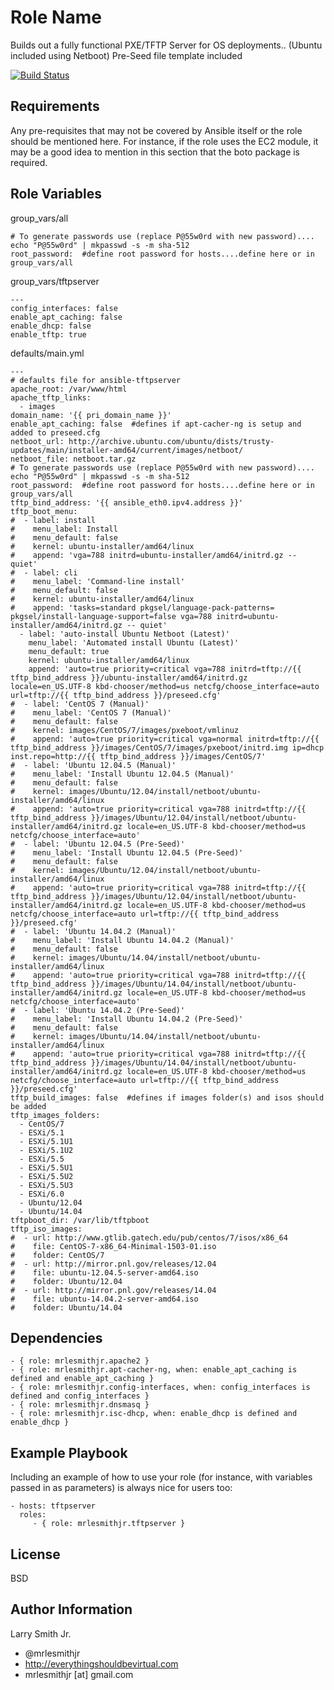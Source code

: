 Role Name
=========

Builds out a fully functional PXE/TFTP Server for OS deployments.. (Ubuntu included using Netboot) Pre-Seed file template included

[![Build Status](https://travis-ci.org/mrlesmithjr/ansible-tftpserver.svg?branch=master)](https://travis-ci.org/mrlesmithjr/ansible-tftpserver)

Requirements
------------

Any pre-requisites that may not be covered by Ansible itself or the role should be mentioned here. For instance, if the role uses the EC2 module, it may be a good idea to mention in this section that the boto package is required.

Role Variables
--------------
group_vars/all
````
# To generate passwords use (replace P@55w0rd with new password).... echo "P@55w0rd" | mkpasswd -s -m sha-512
root_password:  #define root password for hosts....define here or in group_vars/all
````

group_vars/tftpserver
````
---
config_interfaces: false
enable_apt_caching: false
enable_dhcp: false
enable_tftp: true
````

defaults/main.yml
````
---
# defaults file for ansible-tftpserver
apache_root: /var/www/html
apache_tftp_links:
  - images
domain_name: '{{ pri_domain_name }}'
enable_apt_caching: false  #defines if apt-cacher-ng is setup and added to preseed.cfg
netboot_url: http://archive.ubuntu.com/ubuntu/dists/trusty-updates/main/installer-amd64/current/images/netboot/
netboot_file: netboot.tar.gz
# To generate passwords use (replace P@55w0rd with new password).... echo "P@55w0rd" | mkpasswd -s -m sha-512
root_password:  #define root password for hosts....define here or in group_vars/all
tftp_bind_address: '{{ ansible_eth0.ipv4.address }}'
tftp_boot_menu:
#  - label: install
#    menu_label: Install
#    menu_default: false
#    kernel: ubuntu-installer/amd64/linux
#    append: 'vga=788 initrd=ubuntu-installer/amd64/initrd.gz -- quiet'
#  - label: cli
#    menu_label: 'Command-line install'
#    menu_default: false
#    kernel: ubuntu-installer/amd64/linux
#    append: 'tasks=standard pkgsel/language-pack-patterns= pkgsel/install-language-support=false vga=788 initrd=ubuntu-installer/amd64/initrd.gz -- quiet'
  - label: 'auto-install Ubuntu Netboot (Latest)'
    menu_label: 'Automated install Ubuntu (Latest)'
    menu_default: true
    kernel: ubuntu-installer/amd64/linux
    append: 'auto=true priority=critical vga=788 initrd=tftp://{{ tftp_bind_address }}/ubuntu-installer/amd64/initrd.gz locale=en_US.UTF-8 kbd-chooser/method=us netcfg/choose_interface=auto url=tftp://{{ tftp_bind_address }}/preseed.cfg'
#  - label: 'CentOS 7 (Manual)'
#    menu_label: 'CentOS 7 (Manual)'
#    menu_default: false
#    kernel: images/CentOS/7/images/pxeboot/vmlinuz
#    append: 'auto=true priority=critical vga=normal initrd=tftp://{{ tftp_bind_address }}/images/CentOS/7/images/pxeboot/initrd.img ip=dhcp inst.repo=http://{{ tftp_bind_address }}/images/CentOS/7'
#  - label: 'Ubuntu 12.04.5 (Manual)'
#    menu_label: 'Install Ubuntu 12.04.5 (Manual)'
#    menu_default: false
#    kernel: images/Ubuntu/12.04/install/netboot/ubuntu-installer/amd64/linux
#    append: 'auto=true priority=critical vga=788 initrd=tftp://{{ tftp_bind_address }}/images/Ubuntu/12.04/install/netboot/ubuntu-installer/amd64/initrd.gz locale=en_US.UTF-8 kbd-chooser/method=us netcfg/choose_interface=auto'
#  - label: 'Ubuntu 12.04.5 (Pre-Seed)'
#    menu_label: 'Install Ubuntu 12.04.5 (Pre-Seed)'
#    menu_default: false
#    kernel: images/Ubuntu/12.04/install/netboot/ubuntu-installer/amd64/linux
#    append: 'auto=true priority=critical vga=788 initrd=tftp://{{ tftp_bind_address }}/images/Ubuntu/12.04/install/netboot/ubuntu-installer/amd64/initrd.gz locale=en_US.UTF-8 kbd-chooser/method=us netcfg/choose_interface=auto url=tftp://{{ tftp_bind_address }}/preseed.cfg'
#  - label: 'Ubuntu 14.04.2 (Manual)'
#    menu_label: 'Install Ubuntu 14.04.2 (Manual)'
#    menu_default: false
#    kernel: images/Ubuntu/14.04/install/netboot/ubuntu-installer/amd64/linux
#    append: 'auto=true priority=critical vga=788 initrd=tftp://{{ tftp_bind_address }}/images/Ubuntu/14.04/install/netboot/ubuntu-installer/amd64/initrd.gz locale=en_US.UTF-8 kbd-chooser/method=us netcfg/choose_interface=auto'
#  - label: 'Ubuntu 14.04.2 (Pre-Seed)'
#    menu_label: 'Install Ubuntu 14.04.2 (Pre-Seed)'
#    menu_default: false
#    kernel: images/Ubuntu/14.04/install/netboot/ubuntu-installer/amd64/linux
#    append: 'auto=true priority=critical vga=788 initrd=tftp://{{ tftp_bind_address }}/images/Ubuntu/14.04/install/netboot/ubuntu-installer/amd64/initrd.gz locale=en_US.UTF-8 kbd-chooser/method=us netcfg/choose_interface=auto url=tftp://{{ tftp_bind_address }}/preseed.cfg'
tftp_build_images: false  #defines if images folder(s) and isos should be added
tftp_images_folders:
  - CentOS/7
  - ESXi/5.1
  - ESXi/5.1U1
  - ESXi/5.1U2
  - ESXi/5.5
  - ESXi/5.5U1
  - ESXi/5.5U2
  - ESXi/5.5U3
  - ESXi/6.0
  - Ubuntu/12.04
  - Ubuntu/14.04
tftpboot_dir: /var/lib/tftpboot
tftp_iso_images:
#  - url: http://www.gtlib.gatech.edu/pub/centos/7/isos/x86_64
#    file: CentOS-7-x86_64-Minimal-1503-01.iso
#    folder: CentOS/7
#  - url: http://mirror.pnl.gov/releases/12.04
#    file: ubuntu-12.04.5-server-amd64.iso
#    folder: Ubuntu/12.04
#  - url: http://mirror.pnl.gov/releases/14.04
#    file: ubuntu-14.04.2-server-amd64.iso
#    folder: Ubuntu/14.04
````

Dependencies
------------

````
- { role: mrlesmithjr.apache2 }
- { role: mrlesmithjr.apt-cacher-ng, when: enable_apt_caching is defined and enable_apt_caching }
- { role: mrlesmithjr.config-interfaces, when: config_interfaces is defined and config_interfaces }
- { role: mrlesmithjr.dnsmasq }
- { role: mrlesmithjr.isc-dhcp, when: enable_dhcp is defined and enable_dhcp }
````

Example Playbook
----------------

Including an example of how to use your role (for instance, with variables passed in as parameters) is always nice for users too:

    - hosts: tftpserver
      roles:
         - { role: mrlesmithjr.tftpserver }

License
-------

BSD

Author Information
------------------

Larry Smith Jr.
- @mrlesmithjr
- http://everythingshouldbevirtual.com
- mrlesmithjr [at] gmail.com
